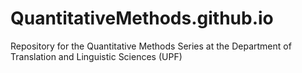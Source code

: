 # QuantitativeMethods.github.io
Repository for the Quantitative Methods Series at the Department of Translation and Linguistic Sciences (UPF)
